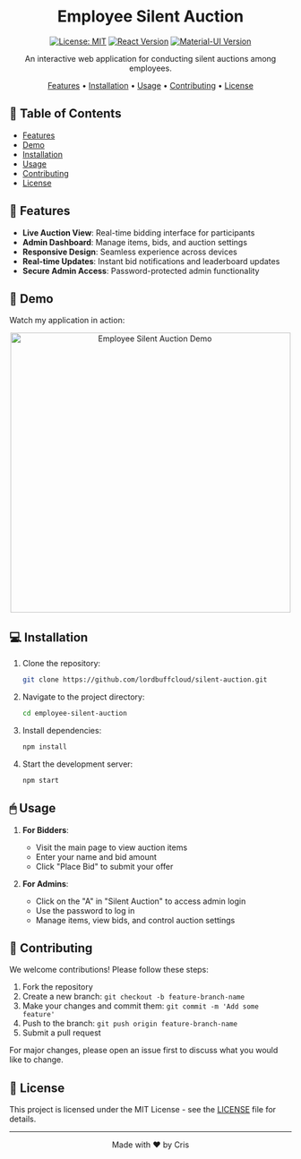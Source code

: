 <div align="center">

# Employee Silent Auction


[![License: MIT](https://img.shields.io/badge/License-MIT-yellow.svg)](https://opensource.org/licenses/MIT)
[![React Version](https://img.shields.io/badge/React-18.2.0-blue.svg)](https://reactjs.org/)
[![Material-UI Version](https://img.shields.io/badge/Material--UI-5.11.16-purple.svg)](https://mui.com/)

An interactive web application for conducting silent auctions among employees.

[Features](#features) • [Installation](#installation) • [Usage](#usage) • [Contributing](#contributing) • [License](#license)

</div>

## 📌 Table of Contents

- [Features](#features)
- [Demo](#demo)
- [Installation](#installation)
- [Usage](#usage)
- [Contributing](#contributing)
- [License](#license)

## 🚀 Features

- **Live Auction View**: Real-time bidding interface for participants
- **Admin Dashboard**: Manage items, bids, and auction settings
- **Responsive Design**: Seamless experience across devices
- **Real-time Updates**: Instant bid notifications and leaderboard updates
- **Secure Admin Access**: Password-protected admin functionality

## 🎥 Demo

Watch my application in action:

<div align="center">
  <a href="https://www.youtube.com/watch?v=iSklAEk6Knw">
    <img src="https://img.youtube.com/vi/iSklAEk6Knw/0.jpg" alt="Employee Silent Auction Demo" width="500"/>
  </a>
</div>

## 💻 Installation

1. Clone the repository:
   ```bash
   git clone https://github.com/lordbuffcloud/silent-auction.git
   ```

2. Navigate to the project directory:
   ```bash
   cd employee-silent-auction
   ```

3. Install dependencies:
   ```bash
   npm install
   ```

4. Start the development server:
   ```bash
   npm start
   ```

## 🖱 Usage

1. **For Bidders**:
   - Visit the main page to view auction items
   - Enter your name and bid amount
   - Click "Place Bid" to submit your offer

2. **For Admins**:
   - Click on the "A" in "Silent Auction" to access admin login
   - Use the password to log in
   - Manage items, view bids, and control auction settings

## 🤝 Contributing

We welcome contributions! Please follow these steps:

1. Fork the repository
2. Create a new branch: `git checkout -b feature-branch-name`
3. Make your changes and commit them: `git commit -m 'Add some feature'`
4. Push to the branch: `git push origin feature-branch-name`
5. Submit a pull request

For major changes, please open an issue first to discuss what you would like to change.

## 📄 License

This project is licensed under the MIT License - see the [LICENSE](LICENSE) file for details.

---

<div align="center">
  Made with ❤️ by Cris
</div>
